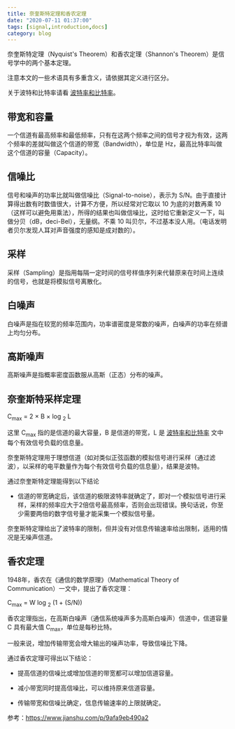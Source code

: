 ```yaml
---
title: 奈奎斯特定理和香农定理
date: "2020-07-11 01:37:00"
tags: [signal,introduction,docs]
category: blog
---
```

奈奎斯特定理（Nyquist's Theorem）和香农定理（Shannon's Theorem）是信号学中的两个基本定理。

<!-- more -->

注意本文的一些术语具有多重含义，请依据其定义进行区分。

关于波特和比特率请看 [波特率和比特率](https://mysteriouspreserve.com/blog/2020/07/11/Baud-and-Bit-Rate/)。

## 带宽和容量

一个信道有最高频率和最低频率，只有在这两个频率之间的信号才视为有效，这两个频率的差就叫做这个信道的带宽（Bandwidth），单位是 Hz，最高比特率叫做这个信道的容量（Capacity）。

## 信噪比

信号和噪声的功率比就叫做信噪比（Signal-to-noise），表示为 S/N。由于直接计算得出数有时数值很大，计算不方便，所以经常对它取以 10 为底的对数再乘 10（这样可以避免用乘法），所得的结果也叫做信噪比，这时给它重新定义一下，叫做分贝（dB，deci-Bel），无量纲。不乘 10 叫贝尔，不过基本没人用。（电话发明者贝尔发现人耳对声音强度的感知是成对数的）。

## 采样

采样（Sampling）是指用每隔一定时间的信号样值序列来代替原来在时间上连续的信号，也就是将模拟信号离散化。

## 白噪声

白噪声是指在较宽的频率范围内，功率谱密度是常数的噪声，白噪声的功率在频谱上均匀分布。

## 高斯噪声

高斯噪声是指概率密度函数服从高斯（正态）分布的噪声。


## 奈奎斯特采样定理

C<sub>max</sub> = 2 × B × log <sub>2</sub> L

这里 C<sub>max</sub> 指的是信道的最大容量，B 是信道的带宽，L 是 [波特率和比特率](https://mysteriouspreserve.com/blog/2020/07/11/Baud-and-Bit-Rate/) 文中每个有效信号负载的信息量。

奈奎斯特定理用于理想信道（如对类似正弦函数的模拟信号进行采样（通过滤波），以采样的电平数量作为每个有效信号负载的信息量），结果是波特。

通过奈奎斯特定理能得到以下结论

+ 信道的带宽确定后，该信道的极限波特率就确定了，即对一个模拟信号进行采样，采样的频率应大于2倍信号最高频率，否则会出现错误。换句话说，你至少需要两倍的数字信号量才能采集一个模拟信号量。

奈奎斯特定理给出了波特率的限制，但并没有对信息传输速率给出限制，适用的情况是无噪声信道。

## 香农定理

1948年，香农在《通信的数学原理》（Mathematical Theory of Communication）一文中，提出了香农定理：

C<sub>max</sub> = W log <sub>2</sub> (1 + (S/N))

香农定理指出，在高斯白噪声（通信系统噪声多为高斯白噪声）信道中，信道容量 C 具有最大值 C<sub>max</sub>，单位是每秒比特。

一般来说，增加传输带宽会增大输出的噪声功率，导致信噪比下降。

通过香农定理可得出以下结论：

+ 提高信道的信噪比或增加信道的带宽都可以增加信道容量。

+ 减小带宽同时提高信噪比，可以维持原来信道容量。

+ 传输带宽和信噪比确定，信息传输速率的上限就确定。


参考：https://www.jianshu.com/p/9afa9eb490a2